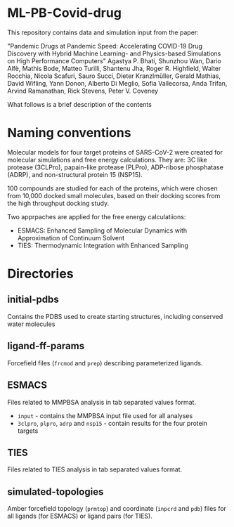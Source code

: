 # ML-PB-Covid-drug
This repository contains data and simulation input from the paper:

"Pandemic Drugs at Pandemic Speed: Accelerating COVID-19 Drug Discovery with Hybrid Machine Learning- and Physics-based Simulations on High Performance Computers"
Agastya P. Bhati, Shunzhou Wan, Dario Alfè, Mathis Bode, Matteo Turilli, Shantenu Jha, Roger R. Highfield, Walter Rocchia, Nicola Scafuri, Sauro Succi, Dieter Kranzlmüller, Gerald Mathias, David Wifling, Yann Donon, Alberto Di Meglio, Sofia Vallecorsa, Anda Trifan, Arvind Ramanathan, Rick Stevens, Peter V. Coveney

What follows is a brief description of the contents

# Naming conventions 

Molecular models for four target proteins of SARS-CoV-2 were created for molecular simulations and free energy calculations. They are: 3C like protease (3CLPro), papain-like protease (PLPro), ADP-ribose phosphatase (ADRP), and non-structural protein 15 (NSP15).

100 compounds are studied for each of the proteins, which were chosen from 10,000 docked small molecules, based on their docking scores from the high throughput docking study.

Two apprpaches are applied for the free energy calculatiions:

- ESMACS: Enhanced Sampling of Molecular Dynamics with Approximation of Continuum Solvent
- TIES: Thermodynamic Integration with Enhanced Sampling

# Directories

## initial-pdbs

Contains the PDBS used to create starting structures, including conserved water molecules

## ligand-ff-params

Forcefield files (`frcmod` and `prep`) describing parameterized ligands.

## ESMACS

Files related to MMPBSA analysis in tab separated values format.

- `input` - contains the MMPBSA input file used for all analyses
- `3clpro`, `plpro`, `adrp` and `nsp15` - contain results for the four protein targets

## TIES

Files related to TIES analysis in tab separated values format.

## simulated-topologies

Amber forcefield topology (`prmtop`) and coordinate (`inpcrd` and `pdb`) files for all ligands (for ESMACS) or ligand pairs (for TIES).
